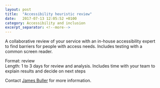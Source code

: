 ```yaml
---
layout: post
title:  "Accessibility heuristic review"
date:   2017-07-13 12:05:52 +0100
category: Accessibility and inclusion
excerpt_separator: <!--more-->
---
```


A collaborative review of your service with an in-house accessibility expert to find barriers for people with access needs. Includes testing with a common screen reader.

Format: review  
Length: 1 to 3 days for review and analysis. Includes time with your team to explain results and decide on next steps

Contact <a href="mailto:CentreOfExcellenceCentral@digital.homeoffice.gov.uk">James Buller</a> for more information.
